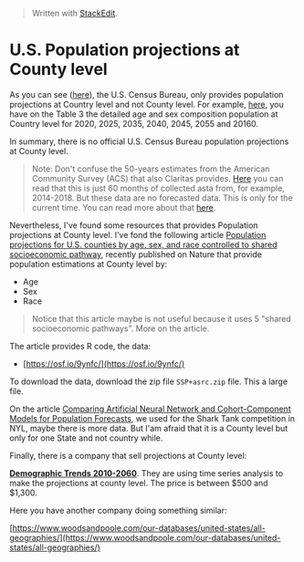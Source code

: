 


> Written with [StackEdit](https://stackedit.io/).

# U.S. Population projections at County level

As you can see ([here](https://www.census.gov/programs-surveys/popproj/guidance.html)), the U.S. Census Bureau, only provides population projections at Country level and not County level. For example, [here](https://www.census.gov/data/tables/2017/demo/popproj/2017-summary-tables.html), you have on the Table 3 the detailed age and sex composition population at Country level for 2020, 2025, 2035, 2040, 2045, 2055 and 20160.

In summary, there is no official U.S. Census Bureau population projections at County level.

> Note: Don't confuse the 50-years estimates from the American Community Survey (ACS) that also Claritas provides. [Here](https://www.census.gov/programs-surveys/acs/guidance/estimates.html) you can read that this is just 60 months of collected asta from, for example, 2014-2018. But these data are no forecasted data. This is only for the current time. You can read more about that [here](https://www.census.gov/data/developers/data-sets/acs-5year.html).

Nevertheless, I've found some resources that provides Population projections at County level. I've fond the following article [Population projections for U.S. counties by age, sex, and race controlled to shared socioeconomic pathway](https://www.nature.com/articles/sdata20195#ref17), recently published on Nature that provide population estimations at County level by:

- Age
- Sex
- Race

> Notice that this article maybe is not useful because it uses 5 "shared socioeconomic pathways". More on the article.

The article provides R code, the data:

- [https://osf.io/9ynfc/](https://osf.io/9ynfc/)

To download the data, download the zip file `SSP+asrc.zip` file. This a large file.

On the article [Comparing Artificial Neural Network and Cohort-Component Models for Population Forecasts](https://pdfs.semanticscholar.org/e637/df4fbac34e35c08a42bbb9838ca56f804fd3.pdf), we used for the Shark Tank competition in NYL, maybe there is more data. But I'am afraid that it is a County level but only for one State and not country while.

Finally, there is a company that sell projections at County level:

[**Demographic Trends 2010-2060**](http://proximityone.com/demographics2060.htm). They are using time series analysis to make the projections at county level. The price is between $500 and $1,300.

Here you have another company doing something similar:

[https://www.woodsandpoole.com/our-databases/united-states/all-geographies/](https://www.woodsandpoole.com/our-databases/united-states/all-geographies/)

 


<!--stackedit_data:
eyJoaXN0b3J5IjpbNTE2NTIzNTA5LC00NjUzMjg2OF19
-->